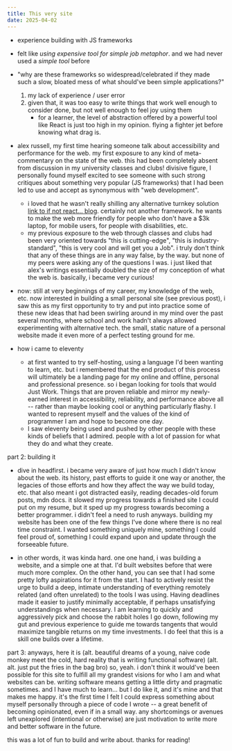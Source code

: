 ```yaml
---
title: This very site
date: 2025-04-02
---
```


- experience building with JS frameworks
- felt like _using expensive tool for simple job metaphor_. and we had never used a _simple tool_ before
- "why are these frameworks so widespread/celebrated if they made such a slow, bloated mess of what should've been simple applications?"
  1.  my lack of experience / user error
  2.  given that, it was too easy to write things that work well enough to consider done, but not well enough to feel joy using them
      - for a learner, the level of abstraction offered by a powerful tool like React is just too high in my opinion. flying a fighter jet before knowing what drag is.
- alex russell, my first time hearing someone talk about accessibility and performance for the web. my first exposure to any kind of meta-commentary on the state of the web. this had been completely absent from discussion in my university classes and clubs! divisive figure, I personally found myself excited to see someone with such strong critiques about something very popular (JS frameworks) that I had been led to use and accept as synonymous with "web development".
  - i loved that he wasn't really shilling any alternative turnkey solution [link to if not react... blog](). certainly not another framework. he wants to make the web more friendly for people who don't have a $3k laptop, for mobile users, for people with disabilities, etc.
  - my previous exposure to the web through classes and clubs had been very oriented towards "this is cutting-edge", "this is industry-standard", "this is very cool and will get you a Job". i truly don't think that any of these things are in any way false, by the way. but none of my peers were asking any of the questions I was. i just liked that alex's writings essentially doubled the size of my conception of what the web is. basically, i became very curious!
- now: still at very beginnings of my career, my knowledge of the web, etc. now interested in building a small personal site (see previous post), i saw this as my first opportunity to try and put into practice some of these new ideas that had been swirling around in my mind over the past several months, where school and work hadn't always allowed experimenting with alternative tech. the small, static nature of a personal website made it even more of a perfect testing ground for me.

- how i came to eleventy
  - at first wanted to try self-hosting, using a language I'd been wanting to learn, etc. but i remembered that the end product of this process will ultimately be a landing page for my online and offline, personal and professional presence. so i began looking for tools that would Just Work. Things that are proven reliable and mirror my newly-earned interest in accessibility, reliability, and performance above all -- rather than maybe looking cool or anything particularly flashy. I wanted to represent myself and the values of the kind of programmer I am and hope to become one day.
  - I saw eleventy being used and pushed by other people with these kinds of beliefs that I admired. people with a lot of passion for what they do and what they create.

part 2: building it

- dive in headfirst. i became very aware of just how much I didn't know about the web. its history, past efforts to guide it one way or another, the legacies of those efforts and how they affect the way we build today, etc. that also meant i got distracted easily, reading decades-old forum posts, mdn docs. it slowed my progress towards a finished site I could put on my resume, but it sped up my progress towards becoming a better programmer. i didn't feel a need to rush anyways. building my website has been one of the few things I've done where there is no real time constraint. I wanted something uniquely mine, something I could feel proud of, something I could expand upon and update through the forseeable future.

- in other words, it was kinda hard. one one hand, i was building a website, and a simple one at that. I'd built websites before that were much more complex. On the other hand, you can see that I had some pretty lofty aspirations for it from the start. I had to actively resist the urge to build a deep, intimate understanding of everything remotely related (and often unrelated) to the tools I was using. Having deadlines made it easier to justify minimally acceptable, if perhaps unsatisfying understandings when necessary. I am learning to quickly and aggressively pick and choose the rabbit holes I go down, following my gut and previous experience to guide me towards tangents that would maximize tangible returns on my time investments. I do feel that this is a skill one builds over a lifetime.

part 3: anyways, here it is (alt. beautiful dreams of a young, naive code monkey meet the cold, hard reality that is writing functional software) (alt. alt. just put the fries in the bag bro)
so, yeah. i don't think it would've been possible for this site to fulfill all my grandest visions for who I am and what websites can be. writing software means getting a little dirty and pragmatic sometimes. and I have much to learn... but I do like it, and it's mine and that makes me happy. it's the first time I felt I could express something about myself personally through a piece of code I wrote -- a great benefit of becoming opinionated, even if in a small way. any shortcomings or avenues left unexplored (intentional or otherwise) are just motivation to write more and better software in the future.

this was a lot of fun to build and write about. thanks for reading!
